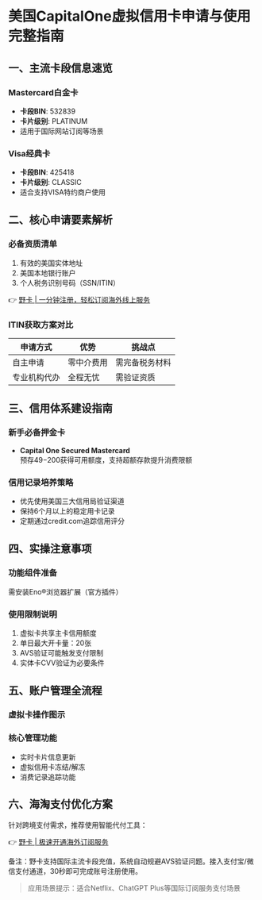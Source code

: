 # 美国CapitalOne虚拟信用卡申请与使用完整指南

## 一、主流卡段信息速览
### Mastercard白金卡
- **卡段BIN**: 532839
- **卡片级别**: PLATINUM
- 适用于国际网站订阅等场景


### Visa经典卡
- **卡段BIN**: 425418
- **卡片级别**: CLASSIC 
- 适合支持VISA特约商户使用


## 二、核心申请要素解析
### 必备资质清单
1. 有效的美国实体地址
2. 美国本地银行账户 
3. 个人税务识别号码（SSN/ITIN）

👉 [野卡 | 一分钟注册，轻松订阅海外线上服务](https://bbtdd.com/yeka)

### ITIN获取方案对比
| 申请方式       | 优势          | 挑战点           |
|----------------|---------------|------------------|
| 自主申请       | 零中介费用    | 需完备税务材料   |
| 专业机构代办   | 全程无忧      | 需验证资质       |

## 三、信用体系建设指南
### 新手必备押金卡
- **Capital One Secured Mastercard**  
预存$49-$200获得可用额度，支持超额存款提升消费限额

### 信用记录培养策略
- 优先使用美国三大信用局验证渠道
- 保持6个月以上的稳定用卡记录
- 定期通过credit.com追踪信用评分

## 四、实操注意事项
### 功能组件准备
需安装Eno®浏览器扩展（官方插件）

### 使用限制说明
1. 虚拟卡共享主卡信用额度
2. 单日最大开卡量：20张
3. AVS验证可能触发支付限制
4. 实体卡CVV验证为必要条件

## 五、账户管理全流程
### 虚拟卡操作图示


### 核心管理功能
- 实时卡片信息更新
- 虚拟信用卡冻结/解冻
- 消费记录追踪功能

## 六、海淘支付优化方案
针对跨境支付需求，推荐使用智能代付工具：

👉 [野卡 | 极速开通海外订阅服务](https://bbtdd.com/yeka)

备注：野卡支持国际主流卡段充值，系统自动规避AVS验证问题。接入支付宝/微信支付通道，30秒即可完成账号注册使用。

> 应用场景提示：适合Netflix、ChatGPT Plus等国际订阅服务支付场景